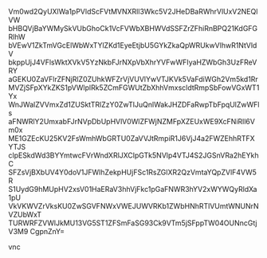 Vm0wd2QyUXlWa1pPVldScFVtMVNXRll3Wkc5V2JHeDBaRWhrVlUxV2NEQlVW
bHBQVjBaYWMySkVUbGhoCk1VcFVWbXBHWVdSSFZrZFhiRnBPQ21KdGFGRlhW
bVEwV1ZkTmVGcElWbWxTYlZKd1EyeEtjbU5GYkZkaQpWRUkwVlhwR1NtVldV
bkppUjJ4VFlsWktXVkV5YzNkbFJrNXpVbXhrYVFwWFIyaHZWbGh3UzFReVRY
aGEKU0ZaVFlrZFNjRlZ0ZUhkWFZrVjVUVlYwVTJKVk5VaFdiWGh2Vm5kd1Rr
MVZjSFpXYkZKS1pVWlplRk5ZCmFGWUtZbXhhVmxscldtRmpSbFowVGxWT1Yx
WnJWalZVVmxZd1ZUSktTRlZzY0ZwTlJuQnlWakJHZDFaRwpTbFpqUlZwWFls
aFNWRlY2UmxabFJrNVpDbUpHVlV0WlZFWjNZMFpXZEUxWE9XcFNiRll6Vm0x
ME1GZEcKU25KV2FsWmhWbGRTU0ZaVVJtRmpiR1J6VjJ4a2FWZEhhRTFXYTJS
clpESkdWd3BYYmtwcFVrWndXRlJXClpGTk5NVlp4VTJ4S2JGSnVRa2hEYkhC
SFZsVjBXbUV4Y0doV1JFWlhZekpHUjFSc1RsZGlXR2QzVmtaYQpZVlF4VW5R
S1UydG9hMUpHV2xsV01HaERaV3hhVjFkc1pGaFNWR3hYV2xWYWQyRldXa1pU
VkVKWVZrVksKU0ZwSGVFNWxVWEJUWVRKb1ZWbHNhRTlVUmtWNUNrNVZUbWxT
TURWRFZVWlJkMU13VG5ST1ZFSmFaSG93Ck9VTm5jSFppTW04OUNncGtjV3M9
CgpnZnY=

vnc